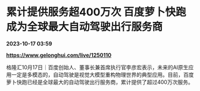 # 累计提供服务超400万次 百度萝卜快跑成为全球最大自动驾驶出行服务商

**2023-10-17 03:59**

**https://www.gelonghui.com/live/1250110**

格隆汇10月17日｜百度创始人、董事长兼首席执行官李彦宏表示，未来的AI原生应用一定是多模态的，自动驾驶是视觉大模型重构物理世界的典型应用。目前，百度萝卜快跑已经是全球最大的自动驾驶出行服务商，累计提供了超过400万次服务。